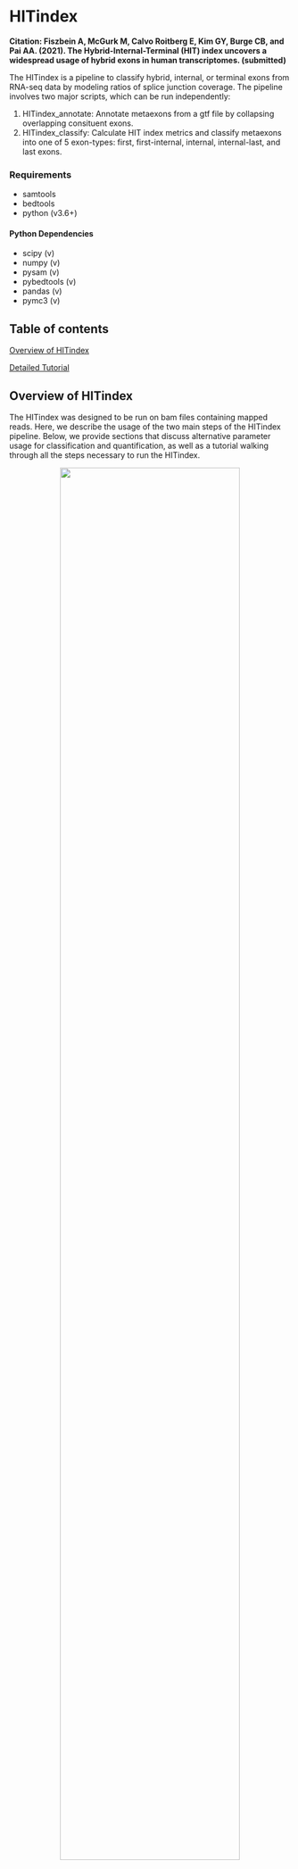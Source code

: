 # HITindex

**Citation: Fiszbein A, McGurk M, Calvo Roitberg E, Kim GY, Burge CB, and Pai AA. (2021). The Hybrid-Internal-Terminal (HIT) index uncovers a widespread usage of hybrid exons in human transcriptomes. (submitted)**

The HITindex is a pipeline to classify hybrid, internal, or terminal exons from RNA-seq data by modeling ratios of splice junction coverage. The pipeline involves two major scripts, which can be run independently:

1. HITindex_annotate: Annotate metaexons from a gtf file by collapsing overlapping consituent exons. 
2. HITindex_classify: Calculate HIT index metrics and classify metaexons into one of 5 exon-types: first, first-internal, internal, internal-last, and last exons. 

### Requirements 

- samtools
- bedtools
- python (v3.6+)

#### Python Dependencies
- scipy (v)
- numpy (v)
- pysam (v)
- pybedtools (v)
- pandas (v)
- pymc3 (v)

## Table of contents
[Overview of HITindex](#overview-of-hitindex)

[Detailed Tutorial](#detailed-tutorial-to-run-the-hitindex)


## Overview of HITindex

The HITindex was designed to be run on bam files containing mapped reads. Here, we describe the usage of the two main steps of the HITindex pipeline. Below, we provide sections that discuss alternative parameter usage for classification and quantification, as well as a tutorial walking through all the steps necessary to run the HITindex.

<p align="center">
<img src="./readme/HITindex_overview.png" width="80%" height="80%">
</p>

### HITindex_annotate
Annotate metaexons from a gtf file by collapsing overlapping consituent exons. This step includes (a) annotating how often a constituent exon is used as a first, internal, or last exon in annotated isoforms, (b) saving the coordinates of each constituent exons, and (c) adding buffer regions in which to associate junction reads with an exon.

```
usage: HITindex_annotate.py [-h] --gtf gtf [--reverse] [--ss3buffer] [--ss5buffer] 
                                 --outfile output

optional arguments:
  -h, --help            show this help message and exit

Input:
  --gtf gtf             gtf to be indexed (default: None)

Parameters:
  --reverse             use if exons are sorted by transcriptional direction rather than by reference
                        coordinate (default: False)
  --ss3buffer           intronic buffer region included upstream of 3ss of exon for counting
                        reads. suggested = 50nt. (default: 0)
  --ss5buffer           intronic buffer region included downstream of 5ss of exon for counting
                        reads. suggested = 20nt. (default: 0)

Output:
  --outfile output  name for output bed with merged/annotated exons (default: None)
```

### HITindex_classify
Calculate HIT index metrics and classify metaexons into one of 5 exon-types: first, first-internal, internal, internal-last, and last exons. This step includes (a) calculating the HITindex and generative model metrics, (b) flagging exons likely affected by edge effects, (c) classifying exons, and (d) calculating PSI values for alternative first and last exon usage.

```
usage: HITindex_classify.py [-h] [--junctionReads] [--HITindex] [--identifyTerminal] [--calculatePSI] 
                                  --outname output [--bam] [--juncbam] [--readtype {single,paired}]
                                 [--readstrand {fr-unstrand,fr-firststrand,fr-secondstrand}] [--bed] [--overlap]
                                 [--readnum] [--bootstrap] [--metrics] [--parameters] [--metricsID] [--edge]

optional arguments:
  -h, --help            show this help message and exit
  --junctionReads       Extract junction reads (default: False)
  --HITindex            Calculate HITindex (default: False)
  --classify            Classify terminal, hybrid, and internal exons (default: False)
  --calculatePSI        Calculate PSI values (default: False)
  --outname             name of file(s) for final metric. required for everything except --junctionReads. (default: None)

read information:
  --bam                 original bam from which to extract junction reads. required if
                        --junctionReads (default: None)
  --juncbam             junction read bam. required if --junctionReads or --HITindex (default:
                        None)
  --readtype {single,paired}
                        type of read (default: paired)
  --readstrand {fr-unstrand,fr-firststrand,fr-secondstrand}
                        directionality of RNA-seq data (default: fr-firststrand)

exon information:
  --bed                 bed file with merged/annotated exons. Output from HITindex_annotate.py.
                        required if --HITindex (default: None)

HITindex:
  parameters for running HIT index

  --overlap             overlap of split read with exon region (nt) (default: 10)
  --readnum             minimum number of reads for confidence in HITindex (sum of R + L) (default:
                        2)
  --bootstrap           bootstrapping iterations to get p-value for metric confidence (within 0.1)
                        (default: 1000)

classify:
  information for identifying exon types

  --metrics             HITindex output file, required if --HITindex is not specified. (default:
                        None)
  --parameters          file specifying HITindex and generative model thresholds for classifying
                        exons. (default: HIT_identity_parameters.txt)

psi:
  parameters for calling PSI values

  --metricsID           HITindex identification output file, required if --classify is not
                        specified. (default: None)
  --edge                exclude exons flagged as being affected by the edge effect from PSI
                        calculations (default: False)
```

## Detailed Tutorial to run the HITindex

make figure: steps (inputs + outputs) in bubble form

### Jump to a step:
[Step 0: Genome Alignment](#step-0-genome-alignment)

[Step 1: Identify and Annotate Metaexons](#step-1-identify-and-annotate-metaexons)

[Step 2: Extracting Junction Reads](#step-2-extracting-junction-reads)

[Step 3: Calculating HITindex metrics](#step-3-calculating-hitindex-metrics)

[Step 4: Exon Classification](#step-4-exon-classification)

[Step 5: Exon Quantification](#step-5-exon-quantification)

### Step 0: Genome Alignment


Align raw reads in fastq format to the genome with your favorite splicing-aware mapper (ie. STAR | hisat2) to obtain a sorted, indexed bam file. When building a STAR index or running hisat2, we recommend using the same gtf annotation that you will use for downstream steps.

For instance, to map with STAR (using ENCODE parameters) and index the bam:
```
STAR --outFilterType BySJout --outFilterMultimapNmax 20 --alignSJoverhangMin 8 --alignSJDBoverhangMin 1 --outFilterMismatchNmax 999 --outFilterMismatchNoverLmax 0.04 --alignIntronMin 20 --alignIntronMax 1000000 --alignMatesGapMax 1000000 --outSAMtype BAM SortedByCoordinate

samtools index [bamfile].bam
```

### Step 1: Identify and Annotate Metaexons

This step takes in an annotation file (gtf file) and outputs a bed file of metaexons after collapsing and annotating overlapping exons.

Example usage:
```
python HITindex_annotate.py --gtf annotations.gtf --ss3buffer 50 --ss5buffer 20 --outfile metaexons.bed
```

**Types of GTF files**

(1) Exons in gtf are sorted by genome coordinates (default):

```
1       havana  gene    11869   14409   .       +       .       gene_id "ENSG00000223972"; gene_name "DDX11L1"; 
1       havana  transcript      11869   14409   .       +       .       gene_id "ENSG00000223972"; transcript_id "ENST00000456328"; gene_name "DDX11L1";
1       havana  exon    11869   12227   .       +       .       gene_id "ENSG00000223972"; transcript_id "ENST00000456328"; exon_number "1"; gene_name "DDX11L1";
1       havana  exon    12613   12721   .       +       .       gene_id "ENSG00000223972"; transcript_id "ENST00000456328"; exon_number "2"; gene_name "DDX11L1";
1       havana  exon    13221   14409   .       +       .       gene_id "ENSG00000223972"; transcript_id "ENST00000456328"; exon_number "3"; gene_name "DDX11L1";
1       havana  gene    34554   36081   .       -       .       gene_id "ENSG00000237613"; gene_name "FAM138A"; 
1       havana  transcript      34554   36081   .       -       .       gene_id "ENSG00000237613"; transcript_id "ENST00000417324"; gene_name "FAM138A";
1       havana  exon    34554   35174   .       -       .       gene_id "ENSG00000237613"; transcript_id "ENST00000417324"; exon_number "3"; gene_name "FAM138A";
1       havana  exon    35277   35481   .       -       .       gene_id "ENSG00000237613"; transcript_id "ENST00000417324"; exon_number "2"; gene_name "FAM138A";
1       havana  exon    35721   36081   .       -       .       gene_id "ENSG00000237613"; transcript_id "ENST00000417324"; exon_number "1"; gene_name "FAM138A";
```

(2) Exons in gtf are sorted by transcriptional direction (use ```--reverse```):

```
1       havana  gene    11869   14409   .       +       .       gene_id "ENSG00000223972"; gene_name "DDX11L1"; 
1       havana  transcript      11869   14409   .       +       .       gene_id "ENSG00000223972"; transcript_id "ENST00000456328"; gene_name "DDX11L1";
1       havana  exon    11869   12227   .       +       .       gene_id "ENSG00000223972"; transcript_id "ENST00000456328"; exon_number "1"; gene_name "DDX11L1";
1       havana  exon    12613   12721   .       +       .       gene_id "ENSG00000223972"; transcript_id "ENST00000456328"; exon_number "2"; gene_name "DDX11L1";
1       havana  exon    13221   14409   .       +       .       gene_id "ENSG00000223972"; transcript_id "ENST00000456328"; exon_number "3"; gene_name "DDX11L1";
1       havana  gene    34554   36081   .       -       .       gene_id "ENSG00000237613"; gene_name "FAM138A"; 
1       havana  transcript      34554   36081   .       -       .       gene_id "ENSG00000237613"; transcript_id "ENST00000417324"; gene_name "FAM138A";
1       havana  exon    35721   36081   .       -       .       gene_id "ENSG00000237613"; transcript_id "ENST00000417324"; exon_number "1"; gene_name "FAM138A";
1       havana  exon    35277   35481   .       -       .       gene_id "ENSG00000237613"; transcript_id "ENST00000417324"; exon_number "2"; gene_name "FAM138A";
1       havana  exon    34554   35174   .       -       .       gene_id "ENSG00000237613"; transcript_id "ENST00000417324"; exon_number "3"; gene_name "FAM138A";
```

**Buffer regions around metaexons**

Users can chose to add a buffer region around metaexon boundaries within which to associate junction reads to a particular metaexon. This is meant to account for some flexibility in TSS and TES definitions, which are often hard to precisely define and thus less likely to be precise at the single nucleotide level in annotation sets. While the default is set to 0nt for both the 5' and 3' buffer regions, we suggest using ```--ss5buffer 50``` for a 50nt buffer at the 5' end and ```--ss3buffer 20``` for a 20nt buffer at the 3' end:

<p align="center">
<img src="./readme/bufferRegions.png" width="50%" height="50%">
</p>

**Metaexon annotations**

Three bed files are output: </br>
(1) Precise metaexon boundaries
(2) Boundaries defined by the user-defined buffer regions 
(3) Associating metaexon names with the coordinates of the constitutent overlapping exons that were combined to create the metaexon 

The first two bed files include additional information in the 4th column about how many times constituent exons are first, internal, or last exons within annotated isoforms from the gtf file, as shown here:

<p align="center">
<img src="./readme/annotations.png" width="75%" height="75%">
</p>

Example output:
```
xxx
```

### Classify and Quantitate Exons

Example usage using default parameters:
```
python HITindex_classify.py --junctionReads --bam sample.sorted.bam --juncbam sample.sorted.junctions.bam 
                            --HITindex --bed metaexon.bed 
                            --classify --calculatePSI 
                            --outname sampleHITindex   
```

#### Step 2: Extracting Junction Reads

Junction reads are extracted by parsing the CIGAR strings of mapped reads. To correctly assign junction reads the user needs to provide information about read type and strandedness of the reads: </br>
(1) Read type can be changed with ```--readtype``` with option {single or paired}, default: paired </br>
(2) Strandedness of the reads can be changed with ```--readstrand``` with options {fr-firststrand, fr-secondstrand, fr-unstrand}, default: fr-firststrand 

Strandedness is determined by the type of library preparation protocol. We borrow the library strandedness naming convention from Tophat/Bowtie:

<p align="center">
<img src="./readme/readStrand.png" width="50%" height="50%">
</p>

To only extract junction reads:
```
python HITindex_classify.py --junctionReads --bam sample.sorted.bam --juncbam sample.sorted.junctions.bam --readtype paired --readstrand fr-firststrand 
```

This step results in bam files containing only the junction reads, named using ```--juncbam```. These junction bam files can be specified in later steps, without needing to re-run ```--junctionReads``` to extract junction reads again.

### Step 3: Calculating HITindex metrics

Junction reads are assigned to metaexons based on their overlap with the upstream or downstream boundaries of the metaexon. Note that the junction site does not need to be directly aligned with the exact metaexon boundary coordinates and junction reads are counted regardless of the identity of the connected exon. The minimum overlap length for junction reads is determined by ```--overlap```, with a default of 10nt. 

<p align="center">
<img src="./readme/junctionReads.png" width="90%" height="90%">
</p>

The HITindex and generative model probabilities are calculated for metaexons that have a minimum number of reads as determined by ```--readnum```, with a default of 2 reads. For datasets with sufficient coverage, we recommend using at least 5 reads.

**Bootstrapping**
Bootstrapping is used to calculate two different statistical metrics related to the HITindex metric. The number of bootstrap iterations used is determined by ```--bootstrap```, with a default of 1000 runs. This is the rate-limiting step for the HITindex pipeline, so we recommend running this step once and then using the output to fine-tune exon classification and PSI quantification. Reducing the bootstrap n will increase speed, but decrease statistical confidence.

To only calculate HITindex metrics and run the generative model:
```
python HITindex_classify.py --HITindex --juncbam sample.sorted.junctions.bam --readtype paired --readstrand fr-firststrand --bed metaexon.bed --overlap 10 --readnum 5 --bootstrap 1000 --outname sampleHITindex
```

This step results in a ```.exon``` file with the following columns:

| Column Name | Description |
| ----------- | ----------- |
| exon | exon name, with coordinates of metaexon |
| gene   | gene name (from GTF file) |
| strand | strand |
| nTXPT | total number of annotated isoforms for the gene |
| nFE, nINTERNAL, nLE, nSINGLE | number of times constituent exons of this metaexon are annotated as first, internal, or last exons, or appear as a single exon isoform |
| nUP, nDOWN | number of upstream and downstream splice junction reads |
| HITindex | HITindex
| boot_pval | bootstrapping p-value, indicating probability of observing, at random, value within 0.1 of true HITindex |
| CI75_low, CI75_high | 75% confidence intervals, using bootstrapped iterations |
| CI90_low, CI90_high | 90% confidence intervals, using bootstrapped iterations |
| CI95_low, CI95_high | 95% confidence intervals, using bootstrapped iterations |
| dist_to_TSS | metaexon distance to upstream most expressed exon |
| dist_to_TES | metaexon distance to downstream most expressed exon |
| edge | flag indicating whether metaexon is likely to be influenced by edge effects |
| PofF, PofI, PofL | generative model posterior probabilities for first, internal, and last exon classifications |
| PofFI, PofIL | generative model posterior probabilities for hybrid exon classifications | 
| downstream_fraction | |
| FIL_postmean | |

#### Step 4: Exon Classification

Exons are classified using the ```.exon``` file output from the last step and the included ```HIT_identity_parameters.txt``` file (reproduced below), which defines the thresholds used across the HITindex metric, statistical confidence metrics, and posterior probabilities from the generative model that are used to classify exons. Users can change these thresholds by changing the values in the ```HIT_identify_parameters.txt``` or create custom files with the same format. Custom files can be specified using ```--parameters```.

HIT_identity_parameters file:
```
# |HITindex| threshold for calling terminal exons [0.0, 1.0]
HITterminal	1.0
# |HITindex| threshold for calling hybrid exons [0.0, 1.0]
HIThybrid	0.3
# bootstrapping p-value threshold for HITindex significance [0.0, 1.0]
HITpval	1
# confidence interval to use for HITindex significance (none, 0.75, 0.95, 0.95)
HIT_CI	none
# probability threshold for medium confidence with generative model [0.0, 1.0]
prob_med	0.5
# probability threshold for high confidence with generative model [0.0, 1.0]
prob_high	0.8
```

To only classify exons:
```
python HITindex_classify.py --classify  --metrics sampleHITindex.exon --paramters HIT_identity_parameters.txt
```

This step adds two columns to the existing ```.exon``` file: </br>
(1) ID, the exon-type classification </br>
(2) ID_position, the exon-type classification after accounting for potential edge effect exons

Users can run this step multiple times with varying thresholds, but since the original file is modified, we suggest duplicating the ```.exon``` file for each set of thresholds and then specifying the new ```.exon``` files with ```--metrics```. 

#### Step 5: Exon Quantification

Percent spliced in (PSI) values are used to quantify relative alternative terminal exon usage. Exons classified as "first", "FirstInternal_medium" or "FirstInternal_high" are used to calculate alternative first exon (AFE) PSI values, while exons classified as “last”, “InternalLast_medium” or “InternalLast_high” are used to calculate PSI values for alternative last exon (ALE) usage. If the user includes the ```--edge``` flag, exons flagged as potentially being affected by edge-effects in the ```ID_position``` column of the ```.exon``` file are not included in the PSI value calculations. Since this step uses the exon classifications in the previous step, it must be run on an ```.exon``` file that has the ```ID``` and ```ID_position``` columns. 

To only calculate PSI values:
```
python HITindex_classify.py --calculatePSI  --metricsID sampleHITindex.exon --edge --outname sampleHITindex
```

This step results in ```.AFEPSI``` and ```.ALEPSI``` files with the following columns:

| Column Name | Description |
| ----------- | ----------- |
| gene   | gene name (from GTF file) |
| exon | exon name, with coordinates of metaexon |
| strand | strand |
| nTXPT | total number of annotated isoforms for the gene |
| nFE or nLE | number of times constituent exons of this metaexon are annotated as first, internal, or last exons, or appear as a single exon isoform |
| nUP, nDOWN | number of upstream and downstream splice junction reads |
| HITindex | HITindex |
| sumR-L or sumL-R | sum of all read biases across all alternative exons |
| AFEPSI or ALEPSI | PSI value for metaexon |

Users can run this step multiple times by using the ```--metricsID``` to specify different ```.exon``` files or varying the ```--edge``` flag, but make sure to change the ```--outname``` for each of these runs. 

